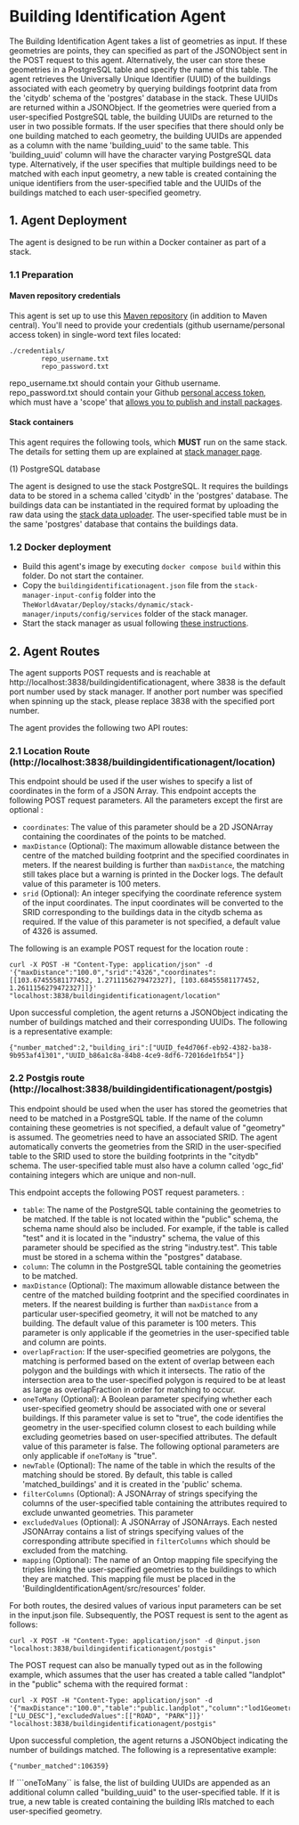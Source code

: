 # Building Identification Agent


The Building Identification Agent takes a list of geometries as input. If these geometries are points, they can specified as part of the JSONObject sent in the POST request to this agent. Alternatively, the user can store these geometries in a PostgreSQL table and specify the name of this table. The agent retrieves the Universally Unique Identifier (UUID) of the buildings associated with each geometry by querying buildings footprint data from the 'citydb' schema of the 'postgres' database in the stack. These UUIDs are returned within a JSONObject. If the geometries were queried from a user-specified PostgreSQL table, the building UUIDs are returned to the user in two possible formats. If the user specifies that there should only be one building matched to each geometry, the building UUIDs are appended as a column with the name 'building_uuid' to the same table. This 'building_uuid' column will have the character varying PostgreSQL data type. Alternatively, if the user specifies that multiple buildings need to be matched with each input geometry, a new table is created containing the unique identifiers from the user-specified table and the UUIDs of the buildings matched to each user-specified geometry.


## 1. Agent Deployment

The agent is designed to be run within a Docker container as part of a stack.

### 1.1 Preparation
#### Maven repository credentials
This agent is set up to use this [Maven repository](https://maven.pkg.github.com/cambridge-cares/TheWorldAvatar/) (in addition to Maven central). You'll need to provide your credentials (github username/personal access token) in single-word text files located:
```
./credentials/
        repo_username.txt
        repo_password.txt
```

repo_username.txt should contain your Github username. repo_password.txt should contain your Github [personal access token](https://docs.github.com/en/github/authenticating-to-github/creating-a-personal-access-token),
which must have a 'scope' that [allows you to publish and install packages](https://docs.github.com/en/packages/working-with-a-github-packages-registry/working-with-the-apache-maven-registry#authenticating-to-github-packages).

#### Stack containers

This agent requires the following tools, which **MUST** run on the same stack. The details for setting them up are explained at [stack manager page](https://github.com/cambridge-cares/TheWorldAvatar/tree/main/Deploy/stacks/dynamic/stack-manager).


(1) PostgreSQL database

The agent is designed to use the stack PostgreSQL. It requires the buildings data to be stored in a schema called 'citydb' in the 'postgres' database. The buildings data can be instantiated in the required format by uploading the raw data using the [stack data uploader](https://github.com/cambridge-cares/TheWorldAvatar/tree/main/Deploy/stacks/dynamic/stack-data-uploader). The user-specified table must be in the same 'postgres' database that contains the buildings data.

### 1.2 Docker deployment

- Build this agent's image by executing `docker compose build` within this folder. Do not start the container.
- Copy the `buildingidentificationagent.json` file from the `stack-manager-input-config` folder into the `TheWorldAvatar/Deploy/stacks/dynamic/stack-manager/inputs/config/services` folder of the stack manager.
- Start the stack manager as usual following [these instructions](https://github.com/cambridge-cares/TheWorldAvatar/tree/main/Deploy/stacks/dynamic/stack-manager).

## 2. Agent Routes

The agent supports POST requests and is reachable at http://localhost:3838/buildingidentificationagent, where 3838 is the default port number used by stack manager. If another port number was specified when spinning up the stack, please replace 3838 with the specified port number. 

The agent provides the following two API routes: 

### 2.1 Location Route (http://localhost:3838/buildingidentificationagent/location)

This endpoint should be used if the user wishes to specify a list of coordinates in the form of a JSON Array. This endpoint accepts the following POST request parameters. All the parameters except the first are optional :

- ```coordinates```: The value of this parameter should be a 2D JSONArray containing the coordinates of the points to be matched. 
- ```maxDistance``` (Optional): The maximum allowable distance between the centre of the matched building footprint and the specified coordinates in meters. If the nearest building is further than ```maxDistance```, the matching still takes place but a warning is printed in the Docker logs. The default value of this parameter is 100 meters.
- ```srid``` (Optional): An integer specifying the coordinate reference system of the input coordinates. The input coordinates will be converted to the SRID corresponding to the buildings data in the citydb schema as required. If the value of this parameter is not specified, a default value of 4326 is assumed.

The following is an example POST request for the location route :

```
curl -X POST -H "Content-Type: application/json" -d '{"maxDistance":"100.0","srid":"4326","coordinates":[[103.67455581177452, 1.2711156279472327], [103.68455581177452, 1.2611156279472327]]}'  "localhost:3838/buildingidentificationagent/location"
```

Upon successful completion, the agent returns a JSONObject indicating the number of buildings matched and their corresponding UUIDs. The following is a representative example: 

```
{"number_matched":2,"building_iri":["UUID_fe4d706f-eb92-4382-ba38-9b953af41301","UUID_b86a1c8a-84b8-4ce9-8df6-72016de1fb54"]}
```

### 2.2 Postgis route (http://localhost:3838/buildingidentificationagent/postgis)

This endpoint should be used when the user has stored the geometries that need to be matched in a PostgreSQL table. If the name of the column containing these geometries is not specified, a default value of "geometry" is assumed. The geometries need to have an associated SRID. The agent automatically converts the geometries from the SRID in the user-specified table to the SRID used to store the building footprints in the "citydb" schema. The user-specified table must also have a column called 'ogc_fid' containing integers which are unique and non-null.

This endpoint accepts the following POST request parameters.  :

- ```table```: The name of the PostgreSQL table containing the geometries to be matched. If the table is not located within the "public" schema, the schema name should also be included. For example, if the table is called "test" and it is located in the "industry" schema, the value of this parameter should be specified as the string "industry.test". This table must be stored in a schema within the "postgres" database.
- ```column```: The column in the PostgreSQL table containing the geometries to be matched.
- ```maxDistance``` (Optional): The maximum allowable distance between the centre of the matched building footprint and the specified coordinates in meters. If the nearest building is further than ```maxDistance``` from a particular user-specified geometry, it will not be matched to any building. The default value of this parameter is 100 meters. This parameter is only applicable if the geometries in the user-specified table and column are points.
- ```overlapFraction```: If the user-specified geometries are polygons, the matching is performed based on the extent of overlap between each polygon and the buildings with which it intersects. The ratio of the intersection area to the user-specified polygon is required to be at least as large as overlapFraction in order for matching to occur.
- ```oneToMany``` (Optional): A Boolean parameter specifying whether each user-specified geometry should be associated with one or several buildings. If this parameter value is set to "true", the code identifies the geometry in the user-specified column closest to each building while excluding geometries based on user-specified attributes. The default value of this parameter is false.
The following optional parameters are only applicable if ```oneToMany``` is "true".
- ```newTable``` (Optional): The name of the table in which the results of the matching should be stored. By default, this table is called 'matched_buildings' and it is created in the 'public' schema.
- ```filterColumns``` (Optional): A JSONArray of strings specifying the columns of the user-specified table containing the attributes required to exclude unwanted geometries. This parameter
- ```excludedValues``` (Optional): A JSONArray of JSONArrays. Each nested JSONArray contains a list of strings specifying values of the corresponding attribute specified in ```filterColumns``` which should be excluded from the matching.
- ```mapping``` (Optional): The name of an Ontop mapping file specifying the triples linking the user-specified geometries to the buildings to which they are matched. This mapping file must be placed in the  'BuildingIdentificationAgent/src/resources' folder.


For both routes, the desired values of various input parameters can be set in the input.json file. Subsequently, the POST request is sent to the agent as follows:

```
curl -X POST -H "Content-Type: application/json" -d @input.json  "localhost:3838/buildingidentificationagent/postgis"
```

The POST request can also be manually typed out as in the following example, which assumes that the user has created a table called "landplot" in the "public" schema with the required format :

```
curl -X POST -H "Content-Type: application/json" -d '{"maxDistance":"100.0","table":"public.landplot","column":"lod1Geometry","oneToMany":"true","filterColumns":["LU_DESC"],"excludedValues":[["ROAD", "PARK"]]}'  "localhost:3838/buildingidentificationagent/postgis"
```

Upon successful completion, the agent returns a JSONObject indicating the number of buildings matched. The following is a representative example: 

```
{"number_matched":106359}
```

If ```oneToMany`` is false, the list of building UUIDs are appended as an additional column called "building_uuid" to the user-specified table. If it is true, a new table is created containing the building IRIs matched to each user-specified geometry. 




